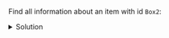Find all information about an item with id `Box2`:

<details>
  <summary>Solution</summary>

```sql
SELECT * 
FROM items_by_id
WHERE id = 'Box2';
```{{execute}}

</details>

